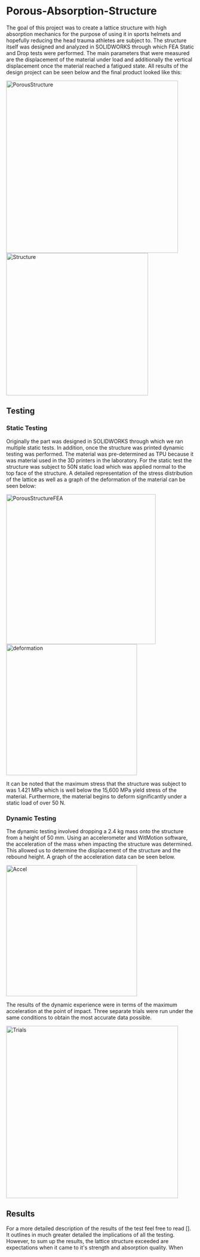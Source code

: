 # Porous-Absorption-Structure
The goal of this project was to create a lattice structure with high absorption mechanics for the purpose of using it in sports helmets and hopefully reducing the head trauma athletes are subject to.
The structure itself was designed and analyzed in SOLIDWORKS through which FEA Static and Drop tests were performed. The main parameters that were measured are the displacement of the material under load and additionally the vertical displacement once the material reached a fatigued state. All results of the design project can be seen below and the final product looked like this:


<img width="460" alt="PorousStructure" src="https://github.com/user-attachments/assets/1568f225-f619-4912-9b7e-7fb06c9c675a" />
<img width="380" alt="Structure" src="https://github.com/user-attachments/assets/1d24943e-78f6-4ac5-9668-c4db3fdd2537" />


## Testing
### Static Testing
Originally the part was designed in SOLIDWORKS through which we ran multiple static tests. In addition, once the structure was printed dynamic testing was performed. The material was pre-determined as TPU because it was material used in the 3D printers in the laboratory. For the static test the structure was subject to 50N static load which was applied normal to the top face of the structure. A detailed 
representation of the stress distribution of the lattice as well as a graph of the deformation of the material can be seen below:

<img width="400" alt="PorousStructureFEA" src="https://github.com/user-attachments/assets/bd5f228c-25ea-48dc-8d94-7eaea0c72987" />

<img width="350" alt="deformation" src="https://github.com/user-attachments/assets/2f1604b6-9351-44bd-bbc1-6b47dee51d68" />

It can be noted that the maximum stress that the structure was subject to was 1.421 MPa which is well below the 15,600 MPa yield stress of the material. Furthermore, the material begins to deform significantly under a static load of over 50 N. 

### Dynamic Testing
The dynamic testing involved dropping a 2.4 kg mass onto the structure from a height of 50 mm. Using an accelerometer and WitMotion software, the acceleration of the mass
when impacting the structure was determined. This allowed us to determine the displacement of the structure and the rebound height. A graph of the acceleration data can be seen below.

<img width="350" alt="Accel" src="https://github.com/user-attachments/assets/f8943ab0-5f10-4e8b-ba1f-56562841e845" />



The results of the dynamic experience were in terms of the maximum acceleration at the point of impact. Three separate trials were run under the same conditions to obtain the most accurate data possible.

<img width="460" alt="Trials" src="https://github.com/user-attachments/assets/668e0829-dbb5-4132-a4bf-c3b99e74c09b" />


## Results
For a more detailed description of the results of the test feel free to read []. It outlines in much greater detailed the implications of all the testing. However, to
sum up the results, the lattice structure exceeded are expectations when it came to it's strength and absorption quality. When 
